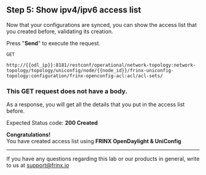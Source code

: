 ## Step 5: Show ipv4/ipv6 access list

Now that your configurations are synced, you can show the access list that you created before, validating its creation.


Press "**Send**" to execute the request.


```
GET

http://{{odl_ip}}:8181/restconf/operational/network-topology:network-topology/topology/uniconfig/node/{{node_id}}/frinx-uniconfig-topology:configuration/frinx-openconfig-acl:acl/acl-sets/
```
### This GET request does not have a body.

As a response, you will get all the details that you put in the access list before.


Expected Status code: **200 Created**

**Congratulations!** <br>
You have created access list using **FRINX OpenDaylight & UniConfig**

---
If you have any questions regarding this lab or our products in general, write to us at [support@frinx.io](mailto:support@frinx.io)